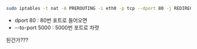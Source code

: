

```bash
sudo iptables -t nat -A PREROUTING -i eth0 -p tcp --dport 80 -j REDIRECT --to-port 5000
```
- dport 80 : 80번 포트로 들어오면
- --to-port 5000 : 5000번 포트로 차렷

된건가???